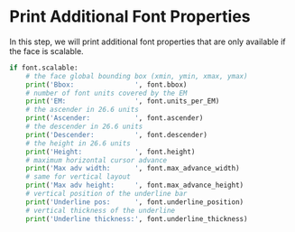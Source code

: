 # Print Additional Font Properties

In this step, we will print additional font properties that are only available if the face is scalable.

```python
if font.scalable:
    # the face global bounding box (xmin, ymin, xmax, ymax)
    print('Bbox:               ', font.bbox)
    # number of font units covered by the EM
    print('EM:                 ', font.units_per_EM)
    # the ascender in 26.6 units
    print('Ascender:           ', font.ascender)
    # the descender in 26.6 units
    print('Descender:          ', font.descender)
    # the height in 26.6 units
    print('Height:             ', font.height)
    # maximum horizontal cursor advance
    print('Max adv width:      ', font.max_advance_width)
    # same for vertical layout
    print('Max adv height:     ', font.max_advance_height)
    # vertical position of the underline bar
    print('Underline pos:      ', font.underline_position)
    # vertical thickness of the underline
    print('Underline thickness:', font.underline_thickness)
```
